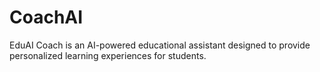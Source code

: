 # CoachAI
EduAI Coach is an AI-powered educational assistant designed to provide personalized learning experiences for students. 
